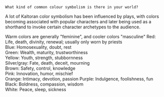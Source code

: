 `What kind of common colour symbolism is there in your world?`

A lot of Kaltoran color symbolism has been influenced by plays, with colors becoming associated with popular characters and later being used as a shorthand to invoke certain character archetypes to the audience. 

Warm colors are generally "feminine", and cooler colors "masculine"
Red: Life, death, divinity, renewal; usually only worn by priests  
Blue: Homosexuality, doubt, rest  
Green: Wealth, maturity, trustworthiness  
Yellow: Youth, strength, stubbornness  
Silver/gray: Fate, death, deceit, mourning  
Brown: Safety, control, knowledge  
Pink: Innovation, humor, mischief  
Orange: Intimacy, devotion, passion
Purple: Indulgence, foolishness, fun  
Black: Boldness, compassion, wisdom  
White: Peace, sleep, sickness